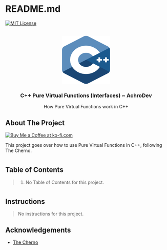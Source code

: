 <a name="readme-top"></a>

# README.md

[![MIT License][license-shield]][license-url]

<!-- PROJECT LOGO -->
<br />
<div align="center">
  <a href="https://github.com/AchroDev/cpp_pure_v_func">
    <img src ="resources/c++.svg" alt="Logo" width="150" height="150">
  </a>
<h3 align="center"> C++ Pure Virtual Functions (Interfaces) ~ AchroDev </h3>

  <p align="center">
    How Pure Virtual Functions work in C++
    <br />
  </p>
</div>

<!-- ABOUT THE PROJECT -->

## About The Project

<a href='https://ko-fi.com/R6R3WKVOY' target='_blank'><img height='36' style='border:0px;height:36px;' src='https://storage.ko-fi.com/cdn/kofi3.png?v=3' border='0' alt='Buy Me a Coffee at ko-fi.com' />
</a>

This project goes over how to use Pure Virtual Functions in C++, following The Cherno.

#

## Table of Contents

> 1. No Table of Contents for this project.

#

## Instructions

> No instructions for this project.

<!-- ACKNOWLEDGEMENTS -->

## Acknowledgements

- [The Cherno][ack1-link]

<!-- MARKDOWN LINKS & IMAGES -->
<!-- https://www.markdownguide.org/basic-syntax/#reference-style-links -->

[license-shield]: https://img.shields.io/github/license/AchroDev/AchroDev.svg?style=for-the-badge
[license-url]: https://github.com/AchroDev/echto/blob/main/LICENSE.txt
[ack1-link]: https://www.youtube.com/@TheCherno
[Acknowledgements]: https://github.com/AchroDev/echto?tab=readme-ov-file#acknowledgements
